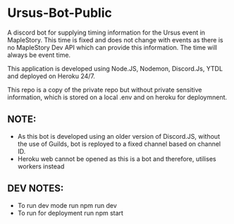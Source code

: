 # Ursus-Bot-Public

A discord bot for supplying timing information for the Ursus event in MapleStory. This time is fixed and does not change with events as there is no MapleStory Dev API which can provide this information. 
The time will always be event time. 

This application is developed using Node.JS, Nodemon, Discord.Js, YTDL and deployed on Heroku 24/7.

This repo is a copy of the private repo but without private sensitive information, which is stored on a local .env and on heroku for deploymnent.

## NOTE: 
- As this bot is developed using an older version of Discord.JS, without the use of Guilds, bot is reployed to a fixed channel based on channel ID.
- Heroku web cannot be opened as this is a bot and therefore, utilises workers instead

## DEV NOTES:
- To run dev mode run npm run dev
- To run for deployment run npm start
